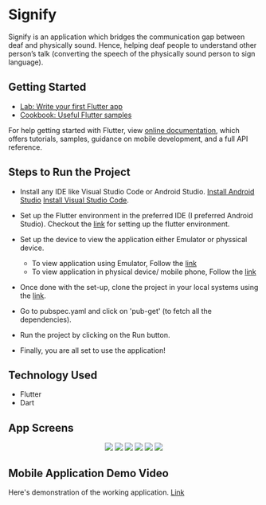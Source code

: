 # Signify

Signify is an application which bridges the communication gap between deaf and physically sound. Hence, helping deaf people to understand other person’s talk (converting the speech of the physically sound person to sign language).

## Getting Started

- [Lab: Write your first Flutter app](https://flutter.dev/docs/get-started/codelab)
- [Cookbook: Useful Flutter samples](https://flutter.dev/docs/cookbook)

For help getting started with Flutter, view
[online documentation](https://flutter.dev/docs), which offers tutorials,
samples, guidance on mobile development, and a full API reference.

## Steps to Run the Project

- Install any IDE like Visual Studio Code or Android Studio.
  [Install Android Studio](https://developer.android.com/studio/install)
  [Install Visual Studio Code](https://code.visualstudio.com/download).

- Set up the Flutter environment in the preferred IDE (I preferred Android Studio).
  Checkout the [link](https://docs.flutter.dev/development/tools/android-studio) for setting up the flutter environment.

- Set up the device to view the application either Emulator or physsical device.

  - To view application using Emulator, Follow the [link](https://tutorial.tips/create-android-emulator-for-flutter/)
  - To view application in physical device/ mobile phone, Follow the [link](https://stackoverflow.com/questions/54444538/how-do-i-run-test-my-flutter-app-on-a-real-device)

- Once done with the set-up, clone the project in your local systems using the [link](https://github.com/ishitakapoor26/Signify.git).

- Go to pubspec.yaml and click on 'pub-get' (to fetch all the dependencies).

- Run the project by clicking on the Run button.

- Finally, you are all set to use the application!

## Technology Used

- Flutter
- Dart

## App Screens

<div align="center">

  <img src="https://github.com/ishitakapoor26/Signify/blob/main/assets/1-removebg-preview.png">
  <img src="https://github.com/ishitakapoor26/Signify/blob/main/assets/2-removebg-preview.png">
  <img src="https://github.com/ishitakapoor26/Signify/blob/main/assets/3-removebg-preview.png">
  <img src="https://github.com/ishitakapoor26/Signify/blob/main/assets/4-removebg-preview.png">
  <img src="https://github.com/ishitakapoor26/Signify/blob/main/assets/5-removebg-preview.png">
  <img src="https://github.com/ishitakapoor26/Signify/blob/main/assets/6-removebg-preview.png">

</div>

## Mobile Application Demo Video

Here's demonstration of the working application. [Link]()

